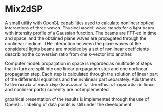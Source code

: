 # Mix2dSP
A small utility with OpenGL capabilities used to calculate nonlinear optical interactions of three waves.
Physical model: wave stands for a light beam with intensity profile of a Gaussian function. The beams are FFT-ed in time and space, and the obtained plane waves are propagated through the nonlinear medium. THe interaction between the plane waves of the considered lights beams are modeled by a set of nonlinear coefficients describing the conversion ratio from one k-vector into another.

Computer model: 
propagation in space is regarded as multitude of steps that in turn are split into one linear propagation step and one nonlinear propagation step. Each step is calculated through the solution of linear part of the differential equations and the nonlinear part separately. Adustments to the results of each step (to account for the effect of separation in linear and nonlinear parts) currenlty are not implemented.

grpahical presentation of the results is implemented through the use of OpenGL. Labeling of data points is still under the development.

